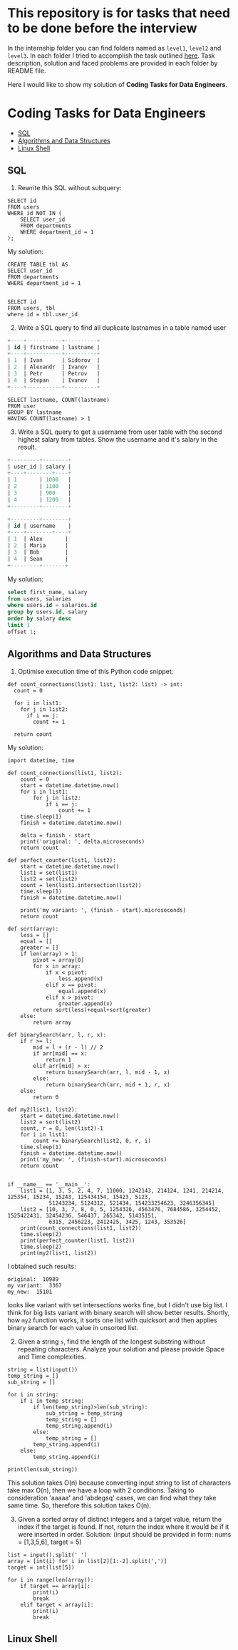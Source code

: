 # This repository is for tasks that need to be done before the interview
In the internship folder you can find folders named as `level1`, `level2` and `level3`. In each folder I tried to accomplish the task outlined [here](https://github.com/provectus/internship/tree/main/dataeng). Task description, solution and faced problems are provided in each folder by README file.

Here I would like to show my solution of __Coding Tasks for Data Engineers__.

# Coding Tasks for Data Engineers
* [SQL](#sql)
* [Algorithms and Data Structures](#algorithms-and-data-structures)
* [Linux Shell](#linux-shell)

## SQL
1. Rewrite this SQL without subquery:
```
SELECT id
FROM users
WHERE id NOT IN (
	SELECT user_id
	FROM departments
	WHERE department_id = 1
);
```
My solution:
```
CREATE TABLE tbl AS
SELECT user_id
FROM departments
WHERE department_id = 1


SELECT id 
FROM users, tbl
where id = tbl.user_id
```
2. Write a SQL query to find all duplicate lastnames in a table named user
```sql
+----+-----------+----------+
| id | firstname | lastname |
+----+-----------+----------+
| 1  | Ivan      | Sidorov  |
| 2  | Alexandr  | Ivanov   |
| 3  | Petr      | Petrov   |
| 4  | Stepan    | Ivanov   |
+----+-----------+----------+
```
```
SELECT lastname, COUNT(lastname)
FROM user
GROUP BY lastname
HAVING COUNT(lastname) > 1
```
3. Write a SQL query to get a username from user table with the second highest salary from tables. Show the username and it's salary in the result.
```sql
+---------+--------+
| user_id | salary |
+----+--------+----+
| 1       | 1000   |
| 2       | 1100   |
| 3       | 900    |
| 4       | 1200   |
+---------+--------+
```
```sql
+---------+--------+
| id | username    |
+----+--------+----+
| 1  | Alex       |
| 2  | Maria      |
| 3  | Bob        |
| 4  | Sean       |
+---------+-------+
```
My solution:
```sql
select first_name, salary
from users, salaries
where users.id = salaries.id
group by users.id, salary
order by salary desc
limit 1
offset 1;
```

## Algorithms and Data Structures
1. Optimise execution time of this Python code snippet:
```
def count_connections(list1: list, list2: list) -> int:
  count = 0
  
  for i in list1:
    for j in list2:
      if i == j:
        count += 1
  
  return count
```
My solution:
```
import datetime, time

def count_connections(list1, list2):
    count = 0
    start = datetime.datetime.now()
    for i in list1:
        for j in list2:
            if i == j:
                count += 1
    time.sleep(1)
    finish = datetime.datetime.now()

    delta = finish - start
    print('original: ', delta.microseconds)
    return count

def perfect_counter(list1, list2):
    start = datetime.datetime.now()
    list1 = set(list1)
    list2 = set(list2)
    count = len(list1.intersection(list2))
    time.sleep(1)
    finish = datetime.datetime.now()

    print('my variant: ', (finish - start).microseconds)
    return count

def sort(array):
    less = []
    equal = []
    greater = []
    if len(array) > 1:
        pivot = array[0]
        for x in array:
            if x < pivot:
                less.append(x)
            elif x == pivot:
                equal.append(x)
            elif x > pivot:
                greater.append(x)
        return sort(less)+equal+sort(greater)
    else:
        return array

def binarySearch(arr, l, r, x):
    if r >= l:
        mid = l + (r - l) // 2
        if arr[mid] == x:
            return 1
        elif arr[mid] > x:
            return binarySearch(arr, l, mid - 1, x)
        else:
            return binarySearch(arr, mid + 1, r, x)
    else:
        return 0

def my2(list1, list2):
    start = datetime.datetime.now()
    list2 = sort(list2)
    count, r = 0, len(list2)-1
    for i in list1:
        count += binarySearch(list2, 0, r, i)
    time.sleep(1)
    finish = datetime.datetime.now()
    print('my_new: ', (finish-start).microseconds)
    return count


if __name__ == '__main__':
    list1 = [1, 3, 5, 2, 4, 7, 11000, 1242143, 214124, 1241, 214214, 125354, 15234, 15243, 125434154, 15423, 5123,
             51243234, 5124312, 521434, 154233254623, 3246356345]
    list2 = [10, 3, 7, 8, 0, 5, 1254326, 4563476, 7684586, 3254452, 1525422431, 32454236, 546437, 265342, 51435151,
             6315, 2456223, 2412425, 3425, 1243, 353526]
    print(count_connections(list1, list2))
    time.sleep(2)
    print(perfect_counter(list1, list2))
    time.sleep(2)
    print(my2(list1, list2))
```
I obtained such results:
```
original:  10989
my variant:  3367
my_new:  15101
```
looks like variant with set intersections works fine, but I didn't use big list. I think for big lists variant with binary search will show better results. Shortly, how `my2` function works, it sorts one list with quicksort and then applies binary search for each value in unsorted list.

2. Given a string `s`, find the length of the longest substring without repeating characters. Analyze your solution and please provide Space and Time complexities.
```
string = list(input())
temp_string = []
sub_string = []

for i in string:
    if i in temp_string:
        if len(temp_string)>len(sub_string):
            sub_string = temp_string
            temp_string = []
            temp_string.append(i)
        else:
            temp_string = []
	    temp_string.append(i)
    else:
        temp_string.append(i)

print(len(sub_string))
```
This solution takes O(n) because converting input string to list of characters take max O(n), then we have a loop with 2 conditions. Taking to consideration 'aaaaa' and 'abdegsq' cases, we can find what they take same time. So, therefore this solution takes O(n).

3. Given a sorted array of distinct integers and a target value, return the index if the target is found. If not, return the index where it would be if it were inserted in order.
Solution: (input should be provided in form: nums = [1,3,5,6], target = 5)
```
list = input().split(' ')
array = [int(i) for i in list[2][1:-2].split(',')]
target = int(list[5])

for i in range(len(array)):
    if target == array[i]:
        print(i)
        break
    elif target < array[i]:
        print(i)
        break
```
## Linux Shell
